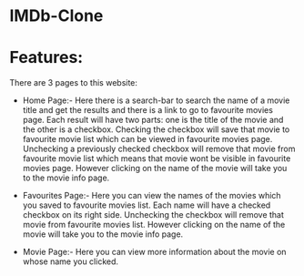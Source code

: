 # IMDb-Clone

# Features:
There are 3 pages to this website:
- Home Page:- 
  Here there is a search-bar to search the name of a movie title and get the results and there is a link to go to favourite movies page.
  Each result will have two parts: one is the title of the movie and the other is a checkbox.
  Checking the checkbox will save that movie to favourite movie list which can be viewed in favourite movies page.
  Unchecking a previously checked checkbox will remove that movie from favourite movie list which means that movie wont be visible in favourite movies page.
  However clicking on the name of the movie will take you to the movie info page.
  
- Favourites Page:- 
  Here you can view the names of the movies which you saved to favourite movies list.
  Each name will have a checked checkbox on its right side. 
  Unchecking the checkbox will remove that movie from favourite movies list.
  However clicking on the name of the movie will take you to the movie info page.
  
- Movie Page:- 
  Here you can view more information about the movie on whose name you clicked.
